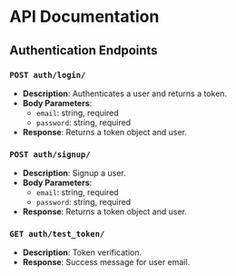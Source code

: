 # API Documentation

## Authentication Endpoints

### `POST auth/login/`
- **Description**: Authenticates a user and returns a token.
- **Body Parameters**:
  - `email`: string, required
  - `password`: string, required
- **Response**: Returns a token object and user.

### `POST auth/signup/`
- **Description**: Signup a user.
- **Body Parameters**:
  - `email`: string, required
  - `password`: string, required
- **Response**: Returns a token object and user.

### `GET auth/test_token/`
- **Description**: Token verification.
- **Response**: Success message for user email.
